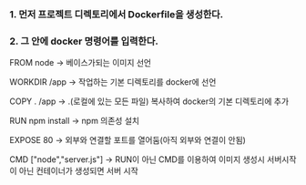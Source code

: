 ### 1. 먼저 프로젝트 디렉토리에서 Dockerfile을 생성한다.
### 2. 그 안에 docker 명령어를 입력한다.

FROM node -> 베이스가되는 이미지 선언

WORKDIR /app -> 작업하는 기본 디렉토리를 docker에 선언

COPY . /app -> .(로컬에 있는 모든 파일) 복사하여 docker의 기본 디렉토리에 추가

RUN npm install -> npm 의존성 설치

EXPOSE 80 -> 외부와 연결할 포트를 열어둠(아직 외부와 연결이 안됨)

CMD ["node","server.js"] -> RUN이 아닌 CMD를 이용하여 이미지 생성시 서버시작이 아닌 컨테이너가 생성되면 서버 시작
